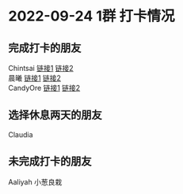 # 2022-09-24 1群 打卡情况
## 完成打卡的朋友
Chintsai [链接1](http://mmbiz.qpic.cn/mmbiz_jpg/fKBOEML39zqJ96fV4pV7dKYia7aickR0kicMdI7y5JpGzWYX7PwQ4kbhmgQYMdWJmz18V9oPPER6fEkTjia1BJPiaFw/0) [链接2](http://mmbiz.qpic.cn/mmbiz_jpg/fKBOEML39zqJ96fV4pV7dKYia7aickR0kick0VcUw2tZ5T6Y0nrkGNX2HSk9wloGZvloIRxcutPAwzqaicick7N6uSg/0) <br>晨曦 [链接1](http://mmbiz.qpic.cn/mmbiz_jpg/4rYayDxu0jVuApl9As9fhwGzyUszfL3ckFHPLMibCZNSicc2c6jhykfXFIHj9rSOibl2Xcg07VZdXCvx2tYZHSQwg/0) [链接2](http://mmbiz.qpic.cn/mmbiz_jpg/4rYayDxu0jVuApl9As9fhwGzyUszfL3caknrQjkwekv74YtfOAav3yIT0kGWp1DspRAUYbOW4sOd5VWaBibxTiaA/0) <br>CandyOre [链接1](http://mmbiz.qpic.cn/mmbiz_jpg/PibeWIRvwQib9Syexy7SEsYHYWbZdvzmrkFlyZPVtSgbEaMKgN0ElBeNWVjbiafF1vK3aAFBRPibDPtvA6ZxlaGFvg/0) [链接2](http://mmbiz.qpic.cn/mmbiz_jpg/PibeWIRvwQib9Syexy7SEsYHYWbZdvzmrk3onjDBdCX5FNlylUEVm2xDiaT09Be7oH6Gcb4icpYlxw4LUBNByDPvxA/0) <br>
## 选择休息两天的朋友
Claudia

## 未完成打卡的朋友
Aaliyah
小葱良栽

